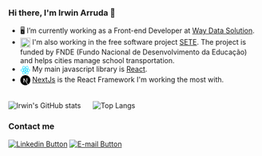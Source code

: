 ### Hi there, I'm Irwin Arruda 👋

- 🖥 I’m currently working as a Front-end Developer at [Way Data Solution](https://waydatasolution.com.br/ "Way Data's home page").
- <img align="center" width="20px" height="20px" src="/sete-logo.ico" /> I'm also working in the free software project [SETE](https://github.com/marcosroriz/sete-web "SETE's github page"). The project is funded by FNDE (Fundo Nacional de Desenvolvimento da Educação) and helps cities manage school transportation.
- <img align="center" width="20px" height="20px" src="/react-logo.svg" /> My main javascript library is [React](https://reactjs.org/ "Reactjs Home page").
- <img align="center" width="20px" height="20px" src="/next-logo.svg" /> [NextJs](https://nextjs.org/ "NextJs Home page") is the React Framework I'm working the most with.
<br/>
<div align="left">
  <img align="center" src="https://github-readme-stats.vercel.app/api?username=irwinarruda&show_icons=true&theme=dracula" alt="Irwin's GitHub stats" />
  <img align="center" style="margin-left: 20px" src="https://github-readme-stats.vercel.app/api/top-langs/?username=irwinarruda&layout=compact" alt="Top Langs" />
</div>

### Contact me
<a href="https://www.linkedin.com/in/irwin-arruda/" target="_blank"><img src="https://img.shields.io/badge/LinkedIn-0077B5?style=for-the-badge&logo=linkedin&logoColor=white" alt="Linkedin Button" /></a>
<a href="mailto:arruda.irwin@gmail.com" target="_blank"><img src="https://img.shields.io/badge/Mail-D14836?style=for-the-badge&logo=gmail&logoColor=white" alt="E-mail Button" /></a>
